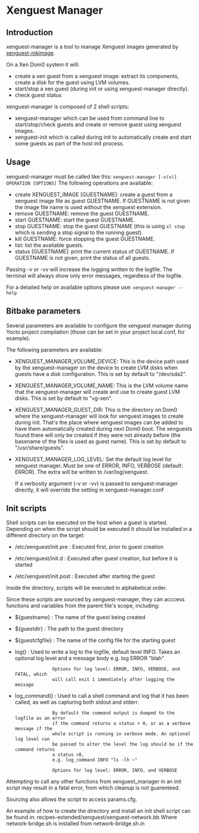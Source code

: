 Xenguest Manager
================

Introduction
------------

xenguest-manager is a tool to manage Xenguest images generated by
[xenguest-mkimage](xenguest-mkimage.md).

On a Xen Dom0 system it will:
- create a xen guest from a xenguest image: extract its components, create a
  disk for the guest using LVM volumes.
- start/stop a xen guest (during init or using xenguest-manager directly).
- check guest status

xenguest-manager is composed of 2 shell scripts:
- xenguest-manager which can be used from command line to start/stop/check
guests and create or remove guest using xenguest images.
- xenguest-init which is called during init to automatically create and start
some guests as part of the host init process.

Usage
-----

xenguest-manager must be called like this:
`xenguest-manager [-v(v)] OPERATION [OPTIONS]`
The following operations are available:
- create XENGUEST_IMAGE [GUESTNAME]: create a guest from a xenguest image file
  as guest GUESTNAME. If GUESTNAME is not given the image file name is used
  without the xenguest extension.
- remove GUESTNAME: remove the guest GUESTNAME.
- start GUESTNAME: start the guest GUESTNAME.
- stop GUESTNAME: stop the guest GUESTNAME (this is using `xl stop` which is
  sending a stop signal to the running guest).
- kill GUESTNAME: force stopping the guest GUESTNAME.
- list: list the available guests.
- status [GUESTNAME]: print the current status of GUESTNAME. If GUESTNAME is
  not given, print the status of all guests.

Passing -v or -vv will increase the logging written to the logfile.
The terminal will always show only error messages, regardless of the logfile.

For a detailed help on available options please use:
`xenguest-manager --help`

Bitbake parameters
------------------

Several parameters are available to configure the xenguest manager during Yocto
project compilation (those can be set in your project local.conf, for example).

The following parameters are available:

- XENGUEST_MANAGER_VOLUME_DEVICE: This is the device path used by the
  xenguest-manager on the device to create LVM disks when guests have a disk
  configuration.
  This is set by default to "/dev/sda2".

- XENGUEST_MANAGER_VOLUME_NAME: This is the LVM volume name that the
  xenguest-manager will create and use to create guest LVM disks.
  This is set by default to "vg-xen".

- XENGUEST_MANAGER_GUEST_DIR: This is the directory on Dom0 where the
  xenguest-manager will look for xenguest images to create during init. That's
  the place where xenguest images can be added to have them automatically
  created during next Dom0 boot. The xenguests found there will only be created
  if they were not already before (the basename of the files is used as guest
  name).
  This is set by default to "/usr/share/guests".

- XENGUEST_MANAGER_LOG_LEVEL: Set the default log level for xenguest manager. Must
  be one of ERROR, INFO, VERBOSE (default: ERROR). The extra will be
  written to /var/log/xenguest.

  If a verbosity argument (-v or -vv) is passed to xenguest-manager directly, it
  will override the setting in xenguest-manager.conf

Init scripts
------------

Shell scripts can be executed on the host when a guest is started. Depending on
when the script should be executed it should be installed in a different
directory on the target:

- /etc/xenguest/init.pre  : Executed first, prior to guest creation

- /etc/xenguest/init.d    : Executed after guest creation, but before it is started

- /etc/xenguest/init.post : Executed after starting the guest

Inside the directory, scripts will be executed in alphabetical order.

Since these scripts are sourced by xenguest-manager, they can acccess functions
and variables from the parent file's scope, including:

- ${guestname}    : The name of the guest being created

- ${guestdir}     : The path to the guest directory

- ${guestcfgfile} : The name of the config file for the starting guest

- log()           : Used to write a log to the logfile, default level INFO.
                    Takes an optional log level and a message body
                    e.g. log ERROR "blah"

                    Options for log level: ERROR, INFO, VERBOSE, and FATAL, which
                    will call exit 1 immediately after logging the message

- log_command()   : Used to call a shell command and log that it has been
                    called, as well as capturing both stdout and stderr.

                    By default the command output is dumped to the logfile as an error
                    if the command returns a status > 0, or as a verbose message if the
                    whole script is running in verbose mode. An optional log level can
                    be passed to alter the level the log should be if the command returns
                    a status >0,
                    e.g. log_command INFO "ls -lh ~"

                    Options for log level: ERROR, INFO, and VERBOSE

Attempting to call any other functions from xenguest_manager in an init script may
result in a fatal error, from which cleanup is not guarenteed.


Sourcing also allows the script to access params.cfg.

An example of how to create the directory and install an init shell script can
be found in:
  recipes-extended/xenguest/xenguest-network.bb
Where network-bridge.sh is installed from network-bridge.sh.in
